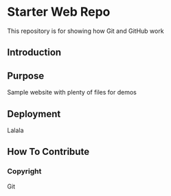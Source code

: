 # Starter Web Repo

This repository is for showing how Git and GitHub work
## Introduction

## Purpose

Sample website with plenty of files for demos

## Deployment

Lalala

## How To Contribute

### Copyright

Git